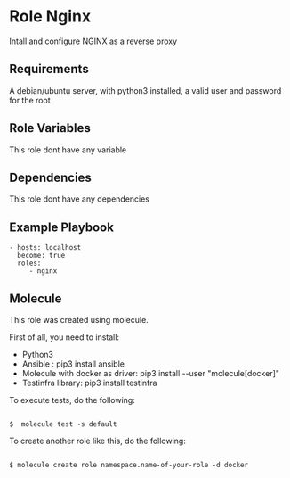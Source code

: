 # Role Nginx

Intall and configure NGINX as a reverse proxy

## Requirements

A debian/ubuntu server, with python3 installed, a valid user and password for the root

## Role Variables

This role dont have any variable

## Dependencies

This role dont have any dependencies

## Example Playbook

    - hosts: localhost
      become: true
      roles:
         - nginx

## Molecule

This role was created using molecule.

First of all, you need to install:

- Python3
- Ansible : pip3 install ansible
- Molecule with docker as driver: pip3 install --user "molecule[docker]"
- Testinfra library: pip3 install testinfra

To execute tests, do the following:

```shell

$  molecule test -s default

```

To create another role like this, do the following:

```shell

$ molecule create role namespace.name-of-your-role -d docker

```
